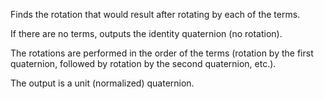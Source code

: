 Finds the rotation that would result after rotating by each of the terms.

If there are no terms, outputs the identity quaternion (no rotation). 

The rotations are performed in the order of the terms (rotation by the first quaternion, followed by rotation by the second quaternion, etc.).

The output is a unit (normalized) quaternion.

